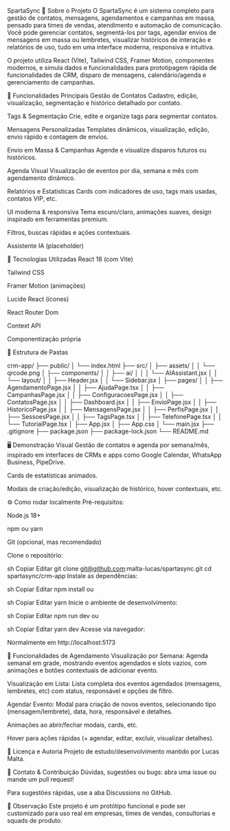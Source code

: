 SpartaSync
🧠 Sobre o Projeto
O SpartaSync é um sistema completo para gestão de contatos, mensagens, agendamentos e campanhas em massa, pensado para times de vendas, atendimento e automação de comunicação.
Você pode gerenciar contatos, segmentá-los por tags, agendar envios de mensagens em massa ou lembretes, visualizar históricos de interação e relatórios de uso, tudo em uma interface moderna, responsiva e intuitiva.

O projeto utiliza React (Vite), Tailwind CSS, Framer Motion, componentes modernos, e simula dados e funcionalidades para prototipagem rápida de funcionalidades de CRM, disparo de mensagens, calendário/agenda e gerenciamento de campanhas.

🎯 Funcionalidades Principais
Gestão de Contatos
Cadastro, edição, visualização, segmentação e histórico detalhado por contato.

Tags & Segmentação
Crie, edite e organize tags para segmentar contatos.

Mensagens Personalizadas
Templates dinâmicos, visualização, edição, envio rápido e contagem de envios.

Envio em Massa & Campanhas
Agende e visualize disparos futuros ou históricos.

Agenda Visual
Visualização de eventos por dia, semana e mês com agendamento dinâmico.

Relatórios e Estatísticas
Cards com indicadores de uso, tags mais usadas, contatos VIP, etc.

UI moderna & responsiva
Tema escuro/claro, animações suaves, design inspirado em ferramentas premium.

Filtros, buscas rápidas e ações contextuais.

Assistente IA (placeholder)

🚀 Tecnologias Utilizadas
React 18 (com Vite)

Tailwind CSS

Framer Motion (animações)

Lucide React (ícones)

React Router Dom

Context API

Componentização própria

📂 Estrutura de Pastas

crm-app/
├── public/
│   └── index.html
├── src/
│   ├── assets/
│   │   └── qrcode.png
│   ├── components/
│   │   ├── ai/
│   │   │   └── AIAssistant.jsx
│   │   └── layout/
│   │       ├── Header.jsx
│   │       └── Sidebar.jsx
│   ├── pages/
│   │   ├── AgendamentoPage.jsx
│   │   ├── AjudaPage.tsx
│   │   ├── CampanhasPage.jsx
│   │   ├── ConfiguracoesPage.jsx
│   │   ├── ContatosPage.jsx
│   │   ├── Dashboard.jsx
│   │   ├── EnvioPage.jsx
│   │   ├── HistoricoPage.jsx
│   │   ├── MensagensPage.jsx
│   │   ├── PerfisPage.jsx
│   │   ├── SessoesPage.jsx
│   │   ├── TagsPage.tsx
│   │   ├── TelefonePage.tsx
│   │   └── TutorialPage.tsx
│   ├── App.jsx
│   ├── App.css
│   └── main.jsx
├── .gitignore
├── package.json
├── package-lock.json
└── README.md


🖥️ Demonstração Visual
Gestão de contatos e agenda por semana/mês, inspirado em interfaces de CRMs e apps como Google Calendar, WhatsApp Business, PipeDrive.

Cards de estatísticas animados.

Modais de criação/edição, visualização de histórico, hover contextuais, etc.

⚙️ Como rodar localmente
Pré-requisitos:

Node.js 18+

npm ou yarn

Git (opcional, mas recomendado)

Clone o repositório:

sh
Copiar
Editar
git clone git@github.com:malta-lucas/spartasync.git
cd spartasync/crm-app
Instale as dependências:

sh
Copiar
Editar
npm install
ou

sh
Copiar
Editar
yarn
Inicie o ambiente de desenvolvimento:

sh
Copiar
Editar
npm run dev
ou

sh
Copiar
Editar
yarn dev
Acesse via navegador:

Normalmente em http://localhost:5173

📆 Funcionalidades de Agendamento
Visualização por Semana:
Agenda semanal em grade, mostrando eventos agendados e slots vazios, com animações e botões contextuais de adicionar evento.

Visualização em Lista:
Lista completa dos eventos agendados (mensagens, lembretes, etc) com status, responsável e opções de filtro.

Agendar Evento:
Modal para criação de novos eventos, selecionando tipo (mensagem/lembrete), data, hora, responsável e detalhes.

Animações ao abrir/fechar modais, cards, etc.

Hover para ações rápidas (+ agendar, editar, excluir, visualizar detalhes).

👤 Licença e Autoria
Projeto de estudo/desenvolvimento mantido por Lucas Malta.

💬 Contato & Contribuição
Dúvidas, sugestões ou bugs: abra uma issue ou mande um pull request!

Para sugestões rápidas, use a aba Discussions no GitHub.

📢 Observação
Este projeto é um protótipo funcional e pode ser customizado para uso real em empresas, times de vendas, consultorias e squads de produto.
